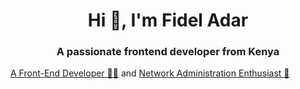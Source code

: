 <h1 align="center">Hi 👋, I'm Fidel Adar</h1>
<h3 align="center">A passionate frontend developer from Kenya</h3>
<a href="https://github.com/joshmadakor1" align="center"> A Front-End Developer 🧑‍💻</a>
 and <a href="https://www.linkedin.com/in/joshmadakor" align="center">Network Administration Enthusiast 🚠</a>

